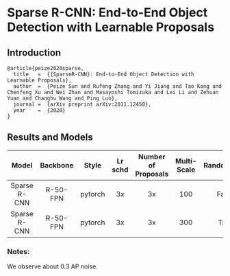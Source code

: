 # Sparse R-CNN: End-to-End Object Detection with Learnable Proposals

## Introduction

```
@article{peize2020sparse,
  title   =  {{SparseR-CNN}: End-to-End Object Detection with Learnable Proposals},
  author  =  {Peize Sun and Rufeng Zhang and Yi Jiang and Tao Kong and Chenfeng Xu and Wei Zhan and Masayoshi Tomizuka and Lei Li and Zehuan Yuan and Changhu Wang and Ping Luo},
  journal =  {arXiv preprint arXiv:2011.12450},
  year    =  {2020}
}
```

## Results and Models

| Model        | Backbone  | Style   | Lr schd | Number of Proposals |Multi-Scale| RandomCrop  | box AP  | Config | Download |
|:------------:|:---------:|:-------:|:-------:|:-------:|:-------: |:---------:|:------:|:------:|:--------:|
| Sparse R-CNN | R-50-FPN  | pytorch | 3x      | 3x      |   100   | False     |  42.8  |         |       |
| Sparse R-CNN | R-50-FPN  | pytorch | 3x      | 3x      |   300   | True      |  45.0  |         |       |

### Notes:
We observe about 0.3 AP noise.
